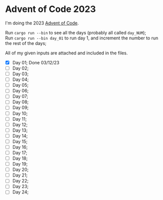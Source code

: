 
# Advent of Code 2023

I'm doing the 2023 [Advent of Code](https://adventofcode.com/2023).

Run `cargo run --bin` to see all the days (probably all called `day_NUM`);  
Run `cargo run --bin day_01` to run day 1, and increment the number to run the rest of the days;

All of my given inputs are attached and included in the files.

- [x] Day 01; Done 03/12/23
- [ ] Day 02;
- [ ] Day 03;
- [ ] Day 04;
- [ ] Day 05;
- [ ] Day 06;
- [ ] Day 07;
- [ ] Day 08;
- [ ] Day 09;
- [ ] Day 10;
- [ ] Day 11;
- [ ] Day 12;
- [ ] Day 13;
- [ ] Day 14;
- [ ] Day 15;
- [ ] Day 16;
- [ ] Day 17; 
- [ ] Day 18;
- [ ] Day 19;
- [ ] Day 20;
- [ ] Day 21;
- [ ] Day 22;
- [ ] Day 23;
- [ ] Day 24;
